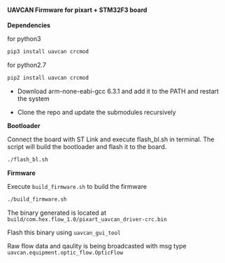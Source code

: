 ####  UAVCAN Firmware for pixart + STM32F3 board

**Dependencies**

for python3

```bash
pip3 install uavcan crcmod
```
for python2.7

```bash
pip2 install uavcan crcmod
```

* Download arm-none-eabi-gcc 6.3.1 and add it to the PATH and restart the system

* Clone the repo and update the submodules recursively


**Bootloader**

Connect the board with ST Link and execute flash_bl.sh in terminal. The script will build the bootloader and flash it to the board.


```bash
./flash_bl.sh
```


**Firmware**


Execute `build_firmware.sh` to build the firmware

```bash
./build_firmware.sh
```

The binary generated is located at `build/com.hex.flow_1.0/pixart_uavcan_driver-crc.bin`

Flash this binary using `uavcan_gui_tool`

Raw flow data and qaulity is being broadcasted with msg type `uavcan.equipment.optic_flow.OpticFlow`


